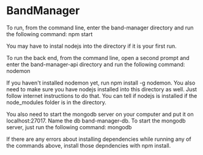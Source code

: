 # BandManager
To run, from the command line, enter the band-manager directory and run the following command:
	npm start
	
You may have to instal nodejs into the directory if it is your first run.

To run the back end, from the command line, open a second prompt and enter the band-manager-api
directory and run the following command:
	nodemon
	
If you haven't installed nodemon yet, run npm install -g nodemon. You also need to make sure you
have nodejs installed into this directory as well.  Just follow internet instructions to do that.
You can tell if nodejs is installed if the node_modules folder is in the directory.

You also need to start the mongodb server on your computer and put it on localhost:27017.
Name the db band-manager-db.  To start the mongodb server, just run the following command:
	mongodb
	
If there are any errors about installing dependencies while running any of the commands
above, install those depndencies with npm install.